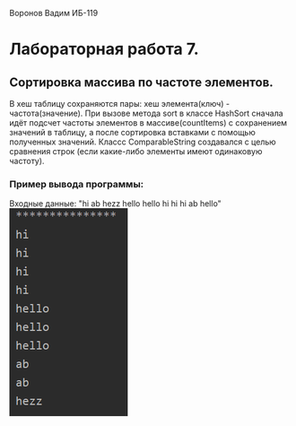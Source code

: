 Воронов Вадим ИБ-119
# Лабораторная работа 7.
## Сортировка массива по частоте элементов.
В хеш таблицу сохраняются пары: хеш элемента(ключ) - частота(значение).
При вызове метода sort в классе HashSort сначала идёт подсчет частоты элементов в массиве(countItems) с сохранением значений в таблицу, а после сортировка вставками с помощью полученных значений.
Классс ComparableString создавался с целью сравнения строк (если какие-либо элементы имеют одинаковую частоту).

### Пример вывода программы:
Входные данные: "hi ab hezz hello hello hi hi hi ab hello"
![IMG](example.png)
